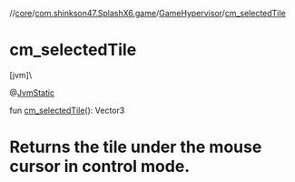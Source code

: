//[core](../../../index.md)/[com.shinkson47.SplashX6.game](../index.md)/[GameHypervisor](index.md)/[cm_selectedTile](cm_selected-tile.md)

# cm_selectedTile

[jvm]\

@[JvmStatic](https://kotlinlang.org/api/latest/jvm/stdlib/kotlin.jvm/-jvm-static/index.html)

fun [cm_selectedTile](cm_selected-tile.md)(): Vector3

# Returns the tile under the mouse cursor in control mode.
